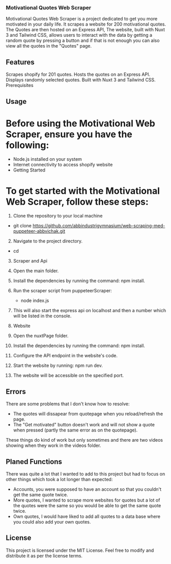 ### Motivational Quotes Web Scraper

Motivational Quotes Web Scraper is a project dedicated to get you more motivated in your daily life. It scrapes a website for 200 motivational quotes. The Quotes are then hosted on an Express API, The website, built with Nuxt 3 and Tailwind CSS, allows users to interact with the data by getting a random quote by pressing a button and if that is not enough you can also view all the quotes in the "Quotes" page.

## Features
Scrapes shopify for 201 quotes.
Hosts the quotes on an Express API.
Displays randomly selected quotes.
Built with Nuxt 3 and Tailwind CSS.
Prerequisites

## Usage

# Before using the Motivational Web Scraper, ensure you have the following:

- Node.js installed on your system
- Internet connectivity to access shopify website
- Getting Started

# To get started with the Motivational Web Scraper, follow these steps:

1. Clone the repository to your local machine

 - git clone https://github.com/abbindustrigymnasium/web-scraping-med-puppeteer-abbvichak.git
 

2. Navigate to the project directory.

 - cd <project directory>
 

3. Scraper and Api

 1. Open the main folder.

 2. Install the dependencies by running the command: npm install.

 3. Run the scraper script from puppeteerScraper:
    - node index.js

 4. This will also start the express api on localhost and then a number which will be listed in the console.

4. Website

 1. Open the nuxtPage folder.

 2. Install the dependencies by running the command: npm install.

 3. Configure the API endpoint in the website's code.

 4. Start the website by running: npm run dev.

 5. The website will be accessible on the specified port.

## Errors

There are some problems that I don't know how to resolve:
 - The quotes will dissapear from quotepage when you reload/refresh the page. 
 - The "Get motivated" button doesn't work and will not show a quote when pressed (partly the same error as on the quotepage).

These things do kind of work but only sometimes and there are two videos showing when they work in the videos folder.

## Planed Functions

There was quite a lot that I wanted to add to this project but had to focus on other things which took a lot longer than expected:
 - Accounts, you were supposed to have an account so that you couldn't get the same quote twice. 
 - More quotes, I wanted to scrape more websites for quotes but a lot of the quotes were the same so you would be able to get the same quote twice.
 - Own quotes, I would have liked to add all quotes to a data base where you could also add your own quotes.
## License

This project is licensed under the MIT License. Feel free to modify and distribute it as per the license terms.